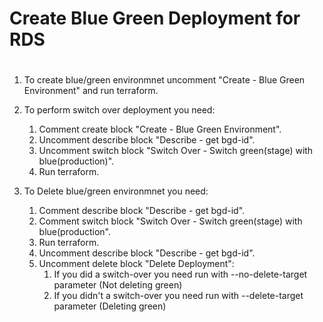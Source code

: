# ################################################################################
# Create Blue Green Deployment for RDS
# ################################################################################


1. To create blue/green environmnet uncomment "Create - Blue Green Environment" and run terraform.

2. To perform switch over deployment you need:
    1. Comment create block "Create - Blue Green Environment".
    2. Uncomment describe block "Describe - get bgd-id".
    3. Uncomment switch block "Switch Over - Switch green(stage) with blue(production)".
    4. Run terraform.

3. To Delete blue/green environmnet you need:
    1. Comment describe block "Describe - get bgd-id".
    2. Comment switch block "Switch Over - Switch green(stage) with blue(production".
    3. Run terraform.
    4. Uncomment describe block "Describe - get bgd-id".
    5. Uncomment delete block "Delete Deployment":
        1. If you did a switch-over you need run with --no-delete-target parameter (Not deleting green)
        2. If you didn't a switch-over you need run with --delete-target parameter (Deleting green)